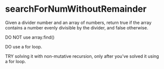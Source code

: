 # searchForNumWithoutRemainder

Given a divider number and an array of numbers, return true if the array contains a number evenly divisible by the divider, and false otherwise.

DO NOT use array.find()

DO use a for loop.

TRY solving it with non-mutative recursion, only after you’ve solved it using a for loop.
